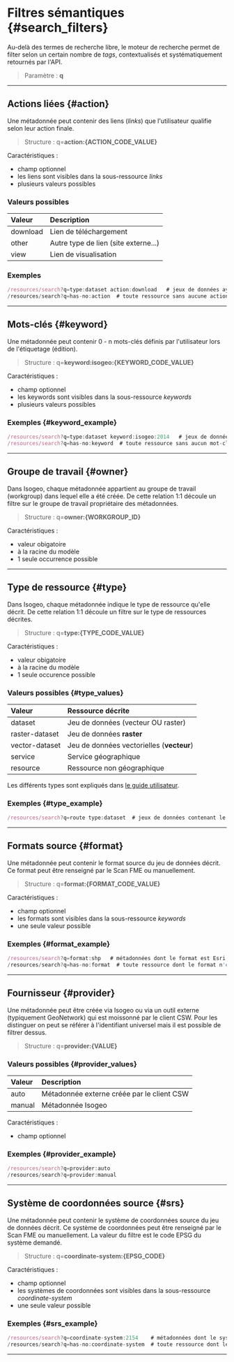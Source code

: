 # Filtres sémantiques {#search_filters}

Au-delà des termes de recherche libre, le moteur de recherche permet de filter selon un certain nombre de _tags_, contextualisés et systématiquement retournés par l'API.

> Paramètre : **q**

---

## Actions liées {#action}

Une métadonnée peut contenir des liens (_links_) que l'utilisateur qualifie selon leur action finale.

> Structure : q=**action:{ACTION_CODE_VALUE}**

Caractéristiques :

* champ optionnel
* les liens sont visibles dans la sous-ressource _links_
* plusieurs valeurs possibles

### Valeurs possibles

| Valeur   | Description                          |
| :------- | :----------------------------------- |
| download | Lien de téléchargement               |
| other    | Autre type de lien (site externe...) |
| view     | Lien de visualisation                |

### Exemples

```js
/resources/search?q=type:dataset action:download   # jeux de données ayant au moins un lien de téléchargement
/resources/search?q=has-no:action  # toute ressource sans aucune action
```

---

## Mots-clés {#keyword}

Une métadonnée peut contenir 0 - n mots-clés définis par l'utilisateur lors de l'étiquetage (édition).

> Structure : q=**keyword:isogeo:{KEYWORD_CODE_VALUE}**

Caractéristiques :

* champ optionnel
* les keywords sont visibles dans la sous-ressource _keywords_
* plusieurs valeurs possibles

### Exemples {#keyword_example}

```js
/resources/search?q=type:dataset keyword:isogeo:2014   # jeux de données ayant le mot-clé '2014'
/resources/search?q=has-no:keyword  # toute ressource sans aucun mot-clé
```

---

## Groupe de travail {#owner}

Dans Isogeo, chaque métadonnée appartient au groupe de travail (workgroup) dans lequel elle a été créée. De cette relation 1:1 découle un filtre sur le groupe de travail propriétaire des métadonnées.

> Structure : q=**owner:{WORKGROUP_ID}**

Caractéristiques :

* valeur obigatoire
* à la racine du modèle
* 1 seule occurrence possible

---

## Type de ressource {#type}

Dans Isogeo, chaque métadonnée indique le type de ressource qu'elle décrit. De cette relation 1:1 découle un filtre sur le type de ressources décrites.

> Structure : q=**type:{TYPE_CODE_VALUE}**

Caractéristiques :

* valeur obigatoire
* à la racine du modèle
* 1 seule occurence possible

### Valeurs possibles {#type_values}

| Valeur         | Ressource décrite                         |
| :------------- | :---------------------------------------- |
| dataset        | Jeu de données (vecteur OU raster)        |
| raster-dataset | Jeu de données **raster**                 |
| vector-dataset | Jeu de données vectorielles (**vecteur**) |
| service        | Service géographique                      |
| resource       | Ressource non géographique                |

Les différents types sont expliqués dans [le guide utilisateur](http://help.isogeo.com/fr/features/documentation/#les-diff%C3%A9rents-types-de-ressources).

### Exemples {#type_example}

```js
/resources/search?q=route type:dataset  # jeux de données contenant le mot 'routes'
```

---

## Formats source {#format}

Une métadonnée peut contenir le format source du jeu de données décrit. Ce format peut être renseigné par le Scan FME ou manuellement.

> Structure : q=**format:{FORMAT_CODE_VALUE}**

Caractéristiques :

* champ optionnel
* les formats  sont visibles dans la sous-ressource _keywords_
* une seule valeur possible

### Exemples {#format_example}

```js
/resources/search?q=format:shp   # métadonnées dont le format est Esri Shapefiles
/resources/search?q=has-no:format  # toute ressource dont le format n'est pas décrit
```

---

## Fournisseur {#provider}

Une métadonnée peut être créée via Isogeo ou via un outil externe (typiquement GeoNetwork) qui est moissonné par le client CSW. Pour les distinguer on peut se référer à l'identifiant universel mais il est possible de filtrer dessus.

> Structure : q=**provider:{VALUE}**

### Valeurs possibles {#provider_values}

| Valeur   | Description                                |
| :------- | :----------------------------------------- |
| auto     | Métadonnée externe créée par le client CSW |
| manual   | Métadonnée Isogeo                          |

Caractéristiques :

* champ optionnel

### Exemples {#provider_example}

```js
/resources/search?q=provider:auto
/resources/search?q=provider:manual
```

---

## Système de coordonnées source {#srs}

Une métadonnée peut contenir le système de coordonnées source du jeu de données décrit. Ce système de coordonnées peut être renseigné par le Scan FME ou manuellement.
La valeur du filtre est le code EPSG du système demandé.

> Structure : q=**coordinate-system:{EPSG_CODE}**

Caractéristiques :

* champ optionnel
* les systèmes de coordonnées  sont visibles dans la sous-ressource _coordinate-system_
* une seule valeur possible

### Exemples {#srs_example}

```js
/resources/search?q=coordinate-system:2154    # métadonnées dont le système de coordonnées est EPSG 2154 ("RGF93 / Lambert-93")
/resources/search?q=has-no:coordinate-system  # toute ressource dont le système de coordonnée n'est pas décrit
```

---
